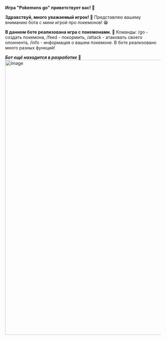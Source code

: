 **Игра "Pokemons go" приветствует вас! 💬**

**Здравствуй, много уважаемый игрок! 👏**
Представляю вашему вниманию бота с мини игрой про покемонов! 😁

**В данном боте реализована игра с покемонами. 👾**
Команды: /go - создать покемона, /feed - покормить, /attack - атаковать своего опоннента, /info - информация о вашем покемоне.
В боте реализовано много разных функций!

**_Бот ещё находится в разработке_ 🔧**
<img width="860" height="890" alt="image" src="https://github.com/user-attachments/assets/88bfc58b-1407-487c-be0b-b48186e07bfb" />
